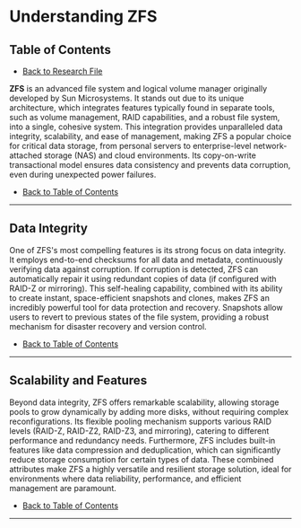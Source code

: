 # Understanding ZFS

## Table of Contents

- [Back to Research File](../research.md)

**ZFS** is an advanced file system and logical volume manager originally developed by Sun Microsystems. It stands out due to its unique architecture, which integrates features typically found in separate tools, such as volume management, RAID capabilities, and a robust file system, into a single, cohesive system. This integration provides unparalleled data integrity, scalability, and ease of management, making ZFS a popular choice for critical data storage, from personal servers to enterprise-level network-attached storage (NAS) and cloud environments. Its copy-on-write transactional model ensures data consistency and prevents data corruption, even during unexpected power failures.

- [Back to Table of Contents](#table-of-contents)

---

## Data Integrity

One of ZFS's most compelling features is its strong focus on data integrity. It employs end-to-end checksums for all data and metadata, continuously verifying data against corruption. If corruption is detected, ZFS can automatically repair it using redundant copies of data (if configured with RAID-Z or mirroring). This self-healing capability, combined with its ability to create instant, space-efficient snapshots and clones, makes ZFS an incredibly powerful tool for data protection and recovery. Snapshots allow users to revert to previous states of the file system, providing a robust mechanism for disaster recovery and version control.

- [Back to Table of Contents](#table-of-contents)

---

## Scalability and Features

Beyond data integrity, ZFS offers remarkable scalability, allowing storage pools to grow dynamically by adding more disks, without requiring complex reconfigurations. Its flexible pooling mechanism supports various RAID levels (RAID-Z, RAID-Z2, RAID-Z3, and mirroring), catering to different performance and redundancy needs. Furthermore, ZFS includes built-in features like data compression and deduplication, which can significantly reduce storage consumption for certain types of data. These combined attributes make ZFS a highly versatile and resilient storage solution, ideal for environments where data reliability, performance, and efficient management are paramount.

- [Back to Table of Contents](#table-of-contents)

---
